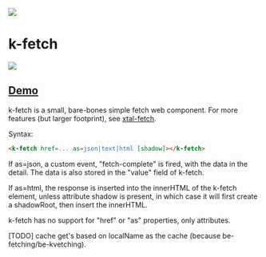 <a href="https://nodei.co/npm/k-fetch/"><img src="https://nodei.co/npm/p-fetch.png"></a>
# k-fetch

<img src="https://badgen.net/bundlephobia/minzip/k-fetch">

## [Demo](https://jsfiddle.net/bahrus/ma0vtbnx/1/)

k-fetch is a small, bare-bones simple fetch web component.  For more features (but larger footprint), see [xtal-fetch](https://www.npmjs.com/package/xtal-fetch).

Syntax:

```html
<k-fetch href=... as=json|text|html [shadow]></k-fetch>
```

If as=json, a custom event, "fetch-complete" is fired, with the data in the detail.  The data is also stored in the "value" field of k-fetch.

If as=html, the response is inserted into the innerHTML of the k-fetch element, unless attribute shadow is present, in which case it will first create a shadowRoot, then insert the innerHTML.

k-fetch has no support for "href" or "as" properties, only attributes.

[TODO] cache get's based on localName as the cache (because be-fetching/be-kvetching). 